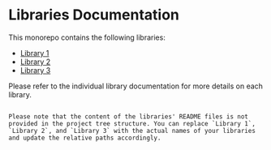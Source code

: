 # Libraries Documentation

This monorepo contains the following libraries:

- [Library 1](../libs/library1/README.md)
- [Library 2](../libs/library2/README.md)
- [Library 3](../libs/library3/README.md)

Please refer to the individual library documentation for more details on each library.
```

Please note that the content of the libraries' README files is not provided in the project tree structure. You can replace `Library 1`, `Library 2`, and `Library 3` with the actual names of your libraries and update the relative paths accordingly.